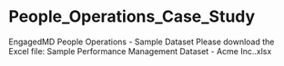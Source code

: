 # People_Operations_Case_Study
EngagedMD People Operations - Sample Dataset
Please download the Excel file: Sample Performance Management Dataset - Acme Inc..xlsx
